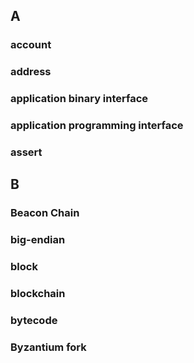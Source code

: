 ## A 

### account 

### address 

### application binary interface 

### application programming interface

### assert 

## B 

### Beacon Chain 

### big-endian 

### block 

### blockchain 

### bytecode 

### Byzantium fork 
